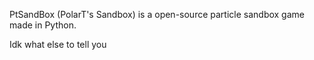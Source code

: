 PtSandBox (PolarT's Sandbox) is a open-source particle sandbox game made in Python.

Idk what else to tell you
